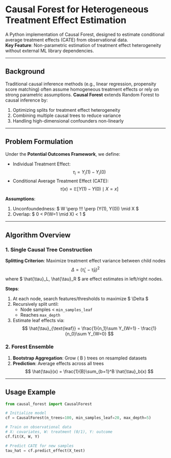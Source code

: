 # Causal Forest for Heterogeneous Treatment Effect Estimation

A Python implementation of Causal Forest, designed to estimate conditional average treatment effects (CATE) from observational data.  
**Key Feature**: Non-parametric estimation of treatment effect heterogeneity without external ML library dependencies.

---

## Background
Traditional causal inference methods (e.g., linear regression, propensity score matching) often assume homogeneous treatment effects or rely on strong parametric assumptions. **Causal Forest** extends Random Forest to causal inference by:  
1. Optimizing splits for treatment effect heterogeneity  
2. Combining multiple causal trees to reduce variance  
3. Handling high-dimensional confounders non-linearly  

---

## Problem Formulation
Under the **Potential Outcomes Framework**, we define:  
- Individual Treatment Effect:  
$$
  \tau_i = Y_i(1) - Y_i(0)
 $$
- Conditional Average Treatment Effect (CATE):  
 $$
  \tau(x) = \mathbb{E}[Y(1) - Y(0) \mid X = x]
 $$ 

**Assumptions**:  
1. Unconfoundedness: $ W \perp \!\!\! \perp (Y(1), Y(0)) \mid X $
2. Overlap: $ 0 < P(W=1 \mid X) < 1 $

---

## Algorithm Overview

### 1. Single Causal Tree Construction
**Splitting Criterion**: Maximize treatment effect variance between child nodes  
$$
\Delta = (\hat{\tau}_L - \hat{\tau}_R)^2
$$
where $ \hat{\tau}_L, \hat{\tau}_R $ are effect estimates in left/right nodes.

**Steps**:  
1. At each node, search features/thresholds to maximize $ \Delta $
2. Recursively split until:  
   - Node samples < `min_samples_leaf`  
   - Reaches `max_depth`  
3. Estimate leaf effects via:  
   $$
   \hat{\tau}_{\text{leaf}} = \frac{1}{n_1}\sum Y_{W=1} - \frac{1}{n_0}\sum Y_{W=0}
   $$

### 2. Forest Ensemble
1. **Bootstrap Aggregation**: Grow \( B \) trees on resampled datasets  
2. **Prediction**: Average effects across all trees  
   $$
   \hat{\tau}(x) = \frac{1}{B}\sum_{b=1}^B \hat{\tau}_b(x)
   $$

---

## Usage Example
```python
from causal_forest import CausalForest

# Initialize model
cf = CausalForest(n_trees=100, min_samples_leaf=20, max_depth=5)

# Train on observational data
# X: covariates, W: treatment (0/1), Y: outcome
cf.fit(X, W, Y)

# Predict CATE for new samples
tau_hat = cf.predict_effect(X_test)
